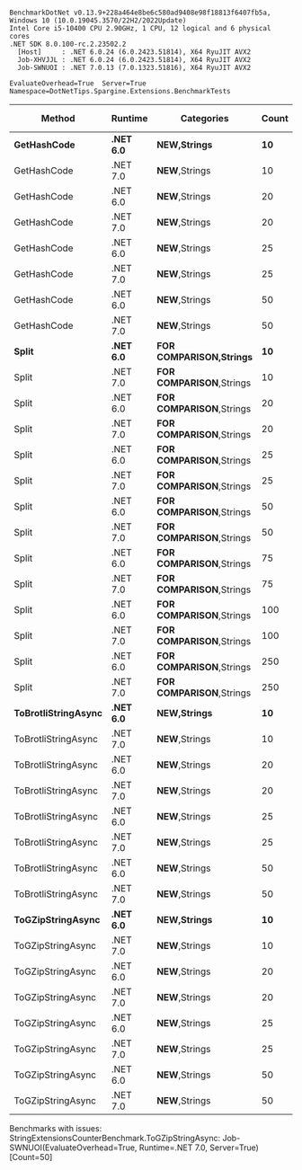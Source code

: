 ```

BenchmarkDotNet v0.13.9+228a464e8be6c580ad9408e98f18813f6407fb5a, Windows 10 (10.0.19045.3570/22H2/2022Update)
Intel Core i5-10400 CPU 2.90GHz, 1 CPU, 12 logical and 6 physical cores
.NET SDK 8.0.100-rc.2.23502.2
  [Host]     : .NET 6.0.24 (6.0.2423.51814), X64 RyuJIT AVX2
  Job-XHVJJL : .NET 6.0.24 (6.0.2423.51814), X64 RyuJIT AVX2
  Job-SWNUOI : .NET 7.0.13 (7.0.1323.51816), X64 RyuJIT AVX2

EvaluateOverhead=True  Server=True  Namespace=DotNetTips.Spargine.Extensions.BenchmarkTests  

```
| Method              | Runtime  | Categories                 | Count | Mean        | Error       | StdDev      | StdErr    | Min         | Q1          | Median      | Q3          | Max         | Op/s        | CI99.9% Margin | Iterations | Kurtosis | MValue | Skewness | Rank | LogicalGroup | Baseline | Code Size | Allocated |
|-------------------- |--------- |--------------------------- |------ |------------:|------------:|------------:|----------:|------------:|------------:|------------:|------------:|------------:|------------:|---------------:|-----------:|---------:|-------:|---------:|-----:|------------- |--------- |----------:|----------:|
| **GetHashCode**         | **.NET 6.0** | ****NEW**,Strings**            | **10**    |    **389.3 ns** |     **1.12 ns** |     **0.99 ns** |   **0.26 ns** |    **386.9 ns** |    **388.8 ns** |    **389.2 ns** |    **390.1 ns** |    **390.8 ns** | **2,568,972.9** |      **1.1171 ns** |      **14.00** |    **2.945** |  **2.000** |  **-0.6297** |    **1** | *****            | **No**       |     **348 B** |         **-** |
| GetHashCode         | .NET 7.0 | **NEW**,Strings            | 10    |    389.2 ns |     1.72 ns |     1.61 ns |   0.41 ns |    384.5 ns |    388.4 ns |    389.5 ns |    389.9 ns |    391.3 ns | 2,569,702.9 |      1.7177 ns |      15.00 |    5.057 |  2.000 |  -1.3658 |    1 | *            | No       |     332 B |         - |
| GetHashCode         | .NET 6.0 | **NEW**,Strings            | 20    |    772.3 ns |     1.55 ns |     1.38 ns |   0.37 ns |    770.0 ns |    771.3 ns |    772.2 ns |    773.3 ns |    774.6 ns | 1,294,864.1 |      1.5545 ns |      14.00 |    1.765 |  2.000 |   0.1573 |    3 | *            | No       |     348 B |         - |
| GetHashCode         | .NET 7.0 | **NEW**,Strings            | 20    |    770.6 ns |     3.24 ns |     3.03 ns |   0.78 ns |    762.2 ns |    769.8 ns |    771.6 ns |    772.5 ns |    773.4 ns | 1,297,761.5 |      3.2374 ns |      15.00 |    4.236 |  2.000 |  -1.4491 |    3 | *            | No       |     332 B |         - |
| GetHashCode         | .NET 6.0 | **NEW**,Strings            | 25    |    964.1 ns |     2.91 ns |     2.73 ns |   0.70 ns |    960.0 ns |    962.0 ns |    964.5 ns |    966.2 ns |    968.9 ns | 1,037,246.1 |      2.9141 ns |      15.00 |    1.631 |  2.000 |   0.0763 |    5 | *            | No       |     348 B |         - |
| GetHashCode         | .NET 7.0 | **NEW**,Strings            | 25    |  1,000.3 ns |     1.97 ns |     1.75 ns |   0.47 ns |    997.2 ns |    999.4 ns |  1,000.6 ns |  1,001.5 ns |  1,002.6 ns |   999,745.6 |      1.9690 ns |      14.00 |    1.818 |  2.000 |  -0.4526 |    6 | *            | No       |     332 B |         - |
| GetHashCode         | .NET 6.0 | **NEW**,Strings            | 50    |  1,968.5 ns |    21.53 ns |    19.08 ns |   5.10 ns |  1,946.2 ns |  1,950.7 ns |  1,962.9 ns |  1,988.1 ns |  1,992.0 ns |   507,992.7 |     21.5271 ns |      14.00 |    1.028 |  2.000 |   0.0806 |   10 | *            | No       |     348 B |         - |
| GetHashCode         | .NET 7.0 | **NEW**,Strings            | 50    |  1,991.2 ns |     0.86 ns |     0.72 ns |   0.20 ns |  1,990.2 ns |  1,990.7 ns |  1,991.2 ns |  1,991.5 ns |  1,993.0 ns |   502,209.4 |      0.8594 ns |      13.00 |    3.390 |  2.000 |   0.9400 |   10 | *            | No       |     332 B |         - |
| **Split**               | **.NET 6.0** | ****FOR COMPARISON**,Strings** | **10**    |    **758.5 ns** |     **4.89 ns** |     **4.57 ns** |   **1.18 ns** |    **753.5 ns** |    **754.6 ns** |    **757.2 ns** |    **761.0 ns** |    **767.5 ns** | **1,318,401.0** |      **4.8859 ns** |      **15.00** |    **1.828** |  **2.000** |   **0.5206** |    **2** | *****            | **No**       |   **1,409 B** |    **1472 B** |
| Split               | .NET 7.0 | **FOR COMPARISON**,Strings | 10    |    826.3 ns |    11.54 ns |    10.80 ns |   2.79 ns |    810.5 ns |    817.4 ns |    827.2 ns |    837.6 ns |    838.9 ns | 1,210,146.4 |     11.5434 ns |      15.00 |    1.238 |  2.000 |  -0.0915 |    4 | *            | No       |     872 B |    1472 B |
| Split               | .NET 6.0 | **FOR COMPARISON**,Strings | 20    |  1,434.5 ns |     8.97 ns |     8.40 ns |   2.17 ns |  1,425.2 ns |  1,427.2 ns |  1,432.7 ns |  1,439.5 ns |  1,454.0 ns |   697,104.9 |      8.9748 ns |      15.00 |    2.519 |  2.000 |   0.7787 |    7 | *            | No       |   1,409 B |    2912 B |
| Split               | .NET 7.0 | **FOR COMPARISON**,Strings | 20    |  1,606.0 ns |     5.47 ns |     5.12 ns |   1.32 ns |  1,599.1 ns |  1,601.4 ns |  1,604.7 ns |  1,610.7 ns |  1,614.1 ns |   622,663.5 |      5.4711 ns |      15.00 |    1.231 |  2.000 |   0.1463 |    8 | *            | No       |     872 B |    2912 B |
| Split               | .NET 6.0 | **FOR COMPARISON**,Strings | 25    |  1,770.9 ns |     5.66 ns |     5.30 ns |   1.37 ns |  1,763.6 ns |  1,766.4 ns |  1,771.5 ns |  1,774.6 ns |  1,779.0 ns |   564,676.3 |      5.6650 ns |      15.00 |    1.489 |  2.000 |   0.0473 |    9 | *            | No       |   1,409 B |    3632 B |
| Split               | .NET 7.0 | **FOR COMPARISON**,Strings | 25    |  2,045.3 ns |    13.24 ns |    10.34 ns |   2.98 ns |  2,019.8 ns |  2,044.8 ns |  2,047.1 ns |  2,049.0 ns |  2,061.3 ns |   488,920.7 |     13.2430 ns |      12.00 |    3.767 |  2.000 |  -1.0081 |   11 | *            | No       |     872 B |    3632 B |
| Split               | .NET 6.0 | **FOR COMPARISON**,Strings | 50    |  3,446.5 ns |    12.14 ns |    10.76 ns |   2.88 ns |  3,432.6 ns |  3,438.6 ns |  3,444.1 ns |  3,453.3 ns |  3,467.1 ns |   290,152.8 |     12.1423 ns |      14.00 |    1.972 |  2.000 |   0.5236 |   12 | *            | No       |   1,409 B |    7232 B |
| Split               | .NET 7.0 | **FOR COMPARISON**,Strings | 50    |  4,081.4 ns |    33.76 ns |    31.58 ns |   8.15 ns |  4,044.0 ns |  4,057.1 ns |  4,069.2 ns |  4,102.4 ns |  4,138.0 ns |   245,014.6 |     33.7635 ns |      15.00 |    1.741 |  2.000 |   0.5737 |   13 | *            | No       |     872 B |    7232 B |
| Split               | .NET 6.0 | **FOR COMPARISON**,Strings | 75    |  4,944.7 ns |    16.74 ns |    13.07 ns |   3.77 ns |  4,923.8 ns |  4,937.8 ns |  4,941.8 ns |  4,951.4 ns |  4,972.0 ns |   202,236.2 |     16.7401 ns |      12.00 |    2.434 |  2.000 |   0.3616 |   14 | *            | No       |   1,409 B |   10832 B |
| Split               | .NET 7.0 | **FOR COMPARISON**,Strings | 75    |  5,939.9 ns |    45.79 ns |    38.23 ns |  10.60 ns |  5,905.1 ns |  5,916.2 ns |  5,924.8 ns |  5,951.6 ns |  6,041.6 ns |   168,352.1 |     45.7857 ns |      13.00 |    4.158 |  2.000 |   1.4196 |   15 | *            | No       |     872 B |   10832 B |
| Split               | .NET 6.0 | **FOR COMPARISON**,Strings | 100   |  6,910.3 ns |    19.94 ns |    17.68 ns |   4.72 ns |  6,887.2 ns |  6,894.3 ns |  6,905.5 ns |  6,926.3 ns |  6,935.6 ns |   144,711.3 |     19.9393 ns |      14.00 |    1.211 |  2.000 |   0.1543 |   16 | *            | No       |   1,409 B |   14432 B |
| Split               | .NET 7.0 | **FOR COMPARISON**,Strings | 100   |  7,915.0 ns |    48.18 ns |    45.07 ns |  11.64 ns |  7,818.7 ns |  7,891.7 ns |  7,925.0 ns |  7,944.2 ns |  7,975.9 ns |   126,342.9 |     48.1809 ns |      15.00 |    2.263 |  2.000 |  -0.5057 |   17 | *            | No       |     872 B |   14432 B |
| Split               | .NET 6.0 | **FOR COMPARISON**,Strings | 250   | 16,698.5 ns |   192.76 ns |   180.31 ns |  46.56 ns | 16,395.0 ns | 16,621.9 ns | 16,716.0 ns | 16,790.2 ns | 17,026.7 ns |    59,885.5 |    192.7643 ns |      15.00 |    2.204 |  2.000 |   0.1468 |   20 | *            | No       |   1,409 B |   36032 B |
| Split               | .NET 7.0 | **FOR COMPARISON**,Strings | 250   | 19,658.3 ns |    50.47 ns |    42.14 ns |  11.69 ns | 19,601.9 ns | 19,636.4 ns | 19,652.9 ns | 19,670.7 ns | 19,753.3 ns |    50,869.1 |     50.4670 ns |      13.00 |    2.684 |  2.000 |   0.6485 |   21 | *            | No       |     872 B |   36032 B |
| **ToBrotliStringAsync** | **.NET 6.0** | ****NEW**,Strings**            | **10**    | **12,947.0 ns** |    **71.62 ns** |    **63.49 ns** |  **16.97 ns** | **12,822.8 ns** | **12,915.5 ns** | **12,952.5 ns** | **12,989.8 ns** | **13,063.4 ns** |    **77,238.1** |     **71.6234 ns** |      **14.00** |    **2.374** |  **2.000** |  **-0.2458** |   **18** | *****            | **No**       |     **504 B** |    **6457 B** |
| ToBrotliStringAsync | .NET 7.0 | **NEW**,Strings            | 10    | 13,477.8 ns |    86.79 ns |    81.19 ns |  20.96 ns | 13,318.8 ns | 13,438.7 ns | 13,469.6 ns | 13,534.1 ns | 13,618.3 ns |    74,196.3 |     86.7947 ns |      15.00 |    2.250 |  2.000 |  -0.2066 |   19 | *            | No       |     508 B |    6448 B |
| ToBrotliStringAsync | .NET 6.0 | **NEW**,Strings            | 20    | 22,963.7 ns |   131.43 ns |   116.51 ns |  31.14 ns | 22,684.6 ns | 22,902.2 ns | 22,965.9 ns | 23,053.8 ns | 23,118.1 ns |    43,546.9 |    131.4332 ns |      14.00 |    2.871 |  2.000 |  -0.7273 |   22 | *            | No       |     504 B |   11465 B |
| ToBrotliStringAsync | .NET 7.0 | **NEW**,Strings            | 20    | 23,146.5 ns |   166.64 ns |   155.88 ns |  40.25 ns | 22,988.0 ns | 23,016.1 ns | 23,073.7 ns | 23,267.6 ns | 23,463.1 ns |    43,203.1 |    166.6410 ns |      15.00 |    1.795 |  2.000 |   0.6026 |   22 | *            | No       |     508 B |   11392 B |
| ToBrotliStringAsync | .NET 6.0 | **NEW**,Strings            | 25    | 25,647.7 ns |   167.12 ns |   156.32 ns |  40.36 ns | 25,424.8 ns | 25,538.8 ns | 25,629.4 ns | 25,732.6 ns | 26,011.0 ns |    38,989.8 |    167.1195 ns |      15.00 |    2.672 |  2.000 |   0.6016 |   24 | *            | No       |     504 B |   13913 B |
| ToBrotliStringAsync | .NET 7.0 | **NEW**,Strings            | 25    | 26,701.5 ns |   216.92 ns |   181.14 ns |  50.24 ns | 26,523.8 ns | 26,581.2 ns | 26,657.4 ns | 26,775.5 ns | 27,169.3 ns |    37,451.1 |    216.9167 ns |      13.00 |    3.736 |  2.000 |   1.2219 |   25 | *            | No       |     508 B |   13929 B |
| ToBrotliStringAsync | .NET 6.0 | **NEW**,Strings            | 50    | 44,666.6 ns |   579.34 ns |   541.91 ns | 139.92 ns | 43,963.9 ns | 44,181.7 ns | 44,665.9 ns | 45,137.5 ns | 45,560.8 ns |    22,388.1 |    579.3367 ns |      15.00 |    1.413 |  2.000 |   0.1660 |   30 | *            | No       |     504 B |   26481 B |
| ToBrotliStringAsync | .NET 7.0 | **NEW**,Strings            | 50    | 43,033.3 ns |   285.19 ns |   252.81 ns |  67.57 ns | 42,788.9 ns | 42,839.6 ns | 42,981.4 ns | 43,139.0 ns | 43,687.7 ns |    23,237.8 |    285.1914 ns |      14.00 |    3.561 |  2.000 |   1.1184 |   29 | *            | No       |     508 B |   26441 B |
| **ToGZipStringAsync**   | **.NET 6.0** | ****NEW**,Strings**            | **10**    | **24,432.9 ns** |   **191.69 ns** |   **169.93 ns** |  **45.42 ns** | **24,179.5 ns** | **24,345.9 ns** | **24,376.0 ns** | **24,501.6 ns** | **24,832.3 ns** |    **40,928.5** |    **191.6949 ns** |      **14.00** |    **2.894** |  **2.000** |   **0.6947** |   **23** | *****            | **No**       |     **504 B** |    **6681 B** |
| ToGZipStringAsync   | .NET 7.0 | **NEW**,Strings            | 10    | 27,145.3 ns |   200.03 ns |   187.11 ns |  48.31 ns | 26,834.8 ns | 27,032.8 ns | 27,096.7 ns | 27,234.6 ns | 27,507.6 ns |    36,838.8 |    200.0327 ns |      15.00 |    2.123 |  2.000 |   0.3837 |   26 | *            | No       |     508 B |    6697 B |
| ToGZipStringAsync   | .NET 6.0 | **NEW**,Strings            | 20    | 34,203.7 ns |   208.66 ns |   195.18 ns |  50.40 ns | 33,793.2 ns | 34,096.0 ns | 34,194.7 ns | 34,308.7 ns | 34,581.8 ns |    29,236.6 |    208.6631 ns |      15.00 |    2.642 |  2.000 |  -0.0088 |   27 | *            | No       |     504 B |   11594 B |
| ToGZipStringAsync   | .NET 7.0 | **NEW**,Strings            | 20    | 39,002.5 ns |   284.81 ns |   266.41 ns |  68.79 ns | 38,580.8 ns | 38,812.6 ns | 39,069.0 ns | 39,160.7 ns | 39,564.1 ns |    25,639.4 |    284.8065 ns |      15.00 |    2.244 |  2.000 |   0.1755 |   28 | *            | No       |     508 B |   11561 B |
| ToGZipStringAsync   | .NET 6.0 | **NEW**,Strings            | 25    | 38,927.3 ns |   226.07 ns |   211.47 ns |  54.60 ns | 38,539.3 ns | 38,781.0 ns | 38,943.1 ns | 39,070.6 ns | 39,394.0 ns |    25,688.9 |    226.0737 ns |      15.00 |    2.712 |  2.000 |   0.1682 |   28 | *            | No       |     504 B |   14058 B |
| ToGZipStringAsync   | .NET 7.0 | **NEW**,Strings            | 25    | 43,233.0 ns |   581.50 ns |   543.94 ns | 140.44 ns | 42,328.8 ns | 42,847.3 ns | 43,351.8 ns | 43,594.0 ns | 44,045.9 ns |    23,130.5 |    581.5006 ns |      15.00 |    1.630 |  2.000 |  -0.2051 |   29 | *            | No       |     508 B |   14009 B |
| ToGZipStringAsync   | .NET 6.0 | **NEW**,Strings            | 50    | 73,350.0 ns | 1,431.81 ns | 1,591.45 ns | 365.10 ns | 71,222.4 ns | 72,195.0 ns | 72,827.7 ns | 74,384.2 ns | 76,375.3 ns |    13,633.3 |  1,431.8116 ns |      19.00 |    1.964 |  2.000 |   0.5752 |   31 | *            | No       |     504 B |   26349 B |
| ToGZipStringAsync   | .NET 7.0 | **NEW**,Strings            | 50    |          NA |          NA |          NA |        NA |          NA |          NA |          NA |          NA |          NA |          NA |             NA |         NA |       NA |     NA |       NA |    ? | *            | No       |        NA |        NA |

Benchmarks with issues:
  StringExtensionsCounterBenchmark.ToGZipStringAsync: Job-SWNUOI(EvaluateOverhead=True, Runtime=.NET 7.0, Server=True) [Count=50]
